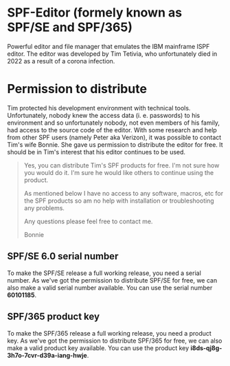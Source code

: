 # SPF-Editor (formely known as SPF/SE and SPF/365)

Powerful editor and file manager that emulates the IBM mainframe ISPF editor. The editor was developed by Tim Tetivia, who unfortunately died in 2022 as a result of a corona infection.

# Permission to distribute

Tim protected his development environment with technical tools. Unfortunately, nobody knew the access data (i. e. passwords) to his environment and so unfortunately nobody, not even members of his family, had access to the source code of the editor. With some research and help from other SPF users (namely Peter aka Verizon), it was possible to contact Tim's wife Bonnie. She gave us permission to distribute the editor for free. It should be in Tim's interest that his editor continues to be used.

> Yes, you can distribute Tim's SPF products for free. I'm not sure how you would do it. I'm sure he would like others to continue using the product.
> 
> As mentioned below I have no access to any software, macros, etc for the SPF products so am no help with installation or troubleshooting any problems.
> 
> Any questions please feel free to contact me.
> 
>Bonnie

## SPF/SE 6.0 serial number
To make the SPF/SE release a full working release, you need a serial number. As we've got the permission to distribute SPF/SE for free, we can also make a valid serial number available. You can use the serial number **60101185**.

## SPF/365 product key
To make the SPF/365 release a full working release, you need a product key. As we've got the permission to distribute SPF/365 for free, we can also make a valid product key available. You can use the product key **i8ds-qj8g-3h7o-7cvr-d39a-iang-hwje**.
